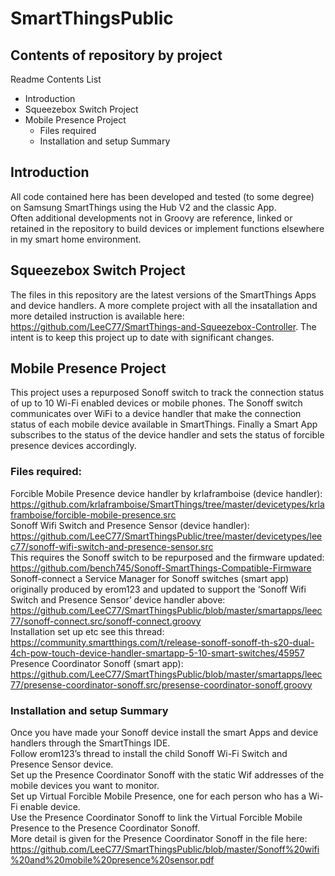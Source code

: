 # SmartThingsPublic

## Contents of repository by project  
Readme Contents List   
- Introduction 
- Squeezebox Switch Project  
- Mobile Presence Project  
	- Files required  
	- Installation and setup Summary  

## Introduction
All code contained here has been developed and tested (to some degree) on Samsung SmartThings using the Hub V2 and the classic App.   
Often additional developments not in Groovy are reference, linked or retained in the repository to build devices or implement functions elsewhere in my smart home environment.

## Squeezebox Switch Project
The files in this repository are the latest versions of the SmartThings Apps and device handlers. 
A more complete project with all the insatallation and  more detailed instruction is available here: https://github.com/LeeC77/SmartThings-and-Squeezebox-Controller. The intent is to keep this project up to date with significant changes.

## Mobile Presence Project
This project uses a repurposed Sonoff switch to track the connection status of up to 10 Wi-Fi enabled devices or mobile phones. The Sonoff switch communicates over WiFi to a device handler that make the connection status of each mobile device available in SmartThings. Finally a Smart App subscribes to the status of the device handler and sets the status of forcible presence devices accordingly.  
### Files required:  
Forcible Mobile Presence device handler by krlaframboise (device handler):  
	https://github.com/krlaframboise/SmartThings/tree/master/devicetypes/krlaframboise/forcible-mobile-presence.src  
Sonoff Wifi Switch and Presence Sensor (device handler): https://github.com/LeeC77/SmartThingsPublic/tree/master/devicetypes/leec77/sonoff-wifi-switch-and-presence-sensor.src  
	This requires the Sonoff switch to be repurposed and the firmware updated:  
	https://github.com/bench745/Sonoff-SmartThings-Compatible-Firmware  
Sonoff-connect a Service Manager for Sonoff switches (smart app) originally  produced by erom123 and updated to support the ‘Sonoff Wifi Switch and Presence Sensor’ device handler above:  
	https://github.com/LeeC77/SmartThingsPublic/blob/master/smartapps/leec77/sonoff-connect.src/sonoff-connect.groovy  
	Installation set up etc see this thread: https://community.smartthings.com/t/release-sonoff-sonoff-th-s20-dual-4ch-pow-touch-device-handler-smartapp-5-10-smart-switches/45957  
Presence Coordinator Sonoff (smart app):  
https://github.com/LeeC77/SmartThingsPublic/blob/master/smartapps/leec77/presense-coordinator-sonoff.src/presense-coordinator-sonoff.groovy
### Installation and setup Summary  
Once you have made your Sonoff device install the smart Apps and device handlers through the SmartThings IDE.  
Follow erom123’s thread to install the child Sonoff Wi-Fi Switch and Presence Sensor device.  
Set up the Presence Coordinator Sonoff with the static Wif addresses of the mobile devices you want to monitor.   
Set up Virtual Forcible Mobile Presence, one for each person who has a Wi-Fi enable device.  
Use the Presence Coordinator Sonoff to link the Virtual Forcible Mobile Presence to the Presence Coordinator Sonoff.   
More detail is given for the Presence Coordinator Sonoff in the file here:   https://github.com/LeeC77/SmartThingsPublic/blob/master/Sonoff%20wifi%20and%20mobile%20presence%20sensor.pdf

